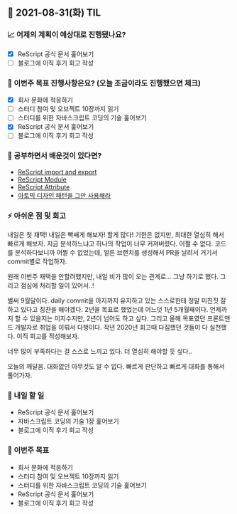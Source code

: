 ## 📆 2021-08-31(화) TIL

### 📈 어제의 계획이 예상대로 진행됐나요?
- [x] ReScript 공식 문서 훑어보기
- [ ] 블로그에 이직 후기 회고 작성

### 🦄 이번주 목표 진행사항은요? (오늘 조금이라도 진행했으면 체크)
- [x] 회사 문화에 적응하기
- [ ] 스터디 참여 및 오브젝트 10장까지 읽기
- [ ] 스터디를 위한 자바스크립트 코딩의 기술 훑어보기
- [x] ReScript 공식 문서 훑어보기
- [ ] 블로그에 이직 후기 회고 작성

### 🤔 공부하면서 배운것이 있다면?

- [ReScript import and export](https://github.com/saseungmin/Learn_ReScript_with_Official_Documentation/blob/main/src/ImportAndExport.res)
- [ReScript Module](https://github.com/saseungmin/Learn_ReScript_with_Official_Documentation/blob/main/src/Module.res)
- [ReScript Attribute](https://github.com/saseungmin/Learn_ReScript_with_Official_Documentation/blob/main/src/Attribute.res)
- [아토믹 디자인 패턴을 그만 사용해라](https://jbee.io/react/stop-using-atomic-design/)

### ⚡ 아쉬운 점 및 회고
내일은 첫 재택! 내일은 빡쌔게 해보자! 할게 많다! 기한은 없지만, 최대한 열심히 해서 빠르게 해보자. 지금 분석하느냐고 하나의 작업이 너무 커져버렸다. 어쩔 수 없다. 코드를 분석하다보니까 어쩔 수 없었는데, 얼른 브랜치를 생성해서 PR을 날려서 거기서 commit별로 작업하자.   

원래 이번주 재택을 안할려했지만, 내일 비가 많이 오는 관계로... 그냥 하기로 했다. 그리고 점심에 처리할 일이 있어서..!   

벌써 9월달이다. daily commit을 아지까지 유지하고 있는 스스로한테 정말 미친짓 잘하고 있다고 칭찬을 해야겠다. 2년을 목표로 했었는데 어느덧 1년 5개월째이다. 언제까지 할 수 있을지는 미지수지만, 2년이 넘어도 하고 싶다. 그리고 올해 목표였던 프론트앤드 개발자로 취업을 이뤄서 다행이다. 작년 2020년 회고때 다짐했던 것들이 다 실천했다. 이직 회고를 작성해보자.   

너무 많이 부족하다는 걸 스스로 느끼고 있다. 더 열심히 해야할 듯 싶다..   

오늘의 깨달음. 대화없인 아무것도 알 수 없다. 빠르게 판단하고 빠르게 대화를 통해서 풀어가자.   

### 🚀 내일 할 일
- ReScript 공식 문서 훑어보기
- 자바스크립트 코딩의 기술 1장 훑어보기
- 블로그에 이직 후기 회고 작성

### 🎯 이번주 목표
- 회사 문화에 적응하기
- 스터디 참여 및 오브젝트 10장까지 읽기
- 스터디를 위한 자바스크립트 코딩의 기술 훑어보기
- ReScript 공식 문서 훑어보기
- 블로그에 이직 후기 회고 작성
